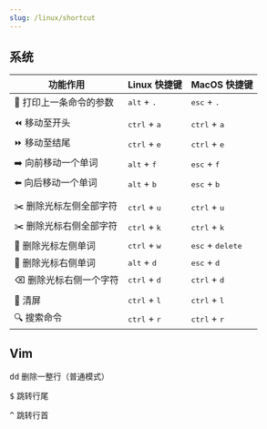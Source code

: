 ```yaml
---
slug: /linux/shortcut
---
```


## 系统


| 功能作用               | Linux 快捷键                   | MacOS 快捷键                       |
| ---------------------- | ------------------------------ | ---------------------------------- |
| 🔁 打印上一条命令的参数 | <kbd>alt</kbd> + <kbd>.</kbd>  | <kbd>esc</kbd> + <kbd>.</kbd>      |
|                        |                                |                                    |
| ⏪ 移动至开头           | <kbd>ctrl</kbd> + <kbd>a</kbd> | <kbd>ctrl</kbd> + <kbd>a</kbd>     |
| ⏩ 移动至结尾           | <kbd>ctrl</kbd> + <kbd>e</kbd> | <kbd>ctrl</kbd> + <kbd>e</kbd>     |
| ➡️ 向前移动一个单词     | <kbd>alt</kbd> + <kbd>f</kbd>  | <kbd>esc</kbd> + <kbd>f</kbd>      |
| ⬅️ 向后移动一个单词     | <kbd>alt</kbd> + <kbd>b</kbd>  | <kbd>esc</kbd> + <kbd>b</kbd>      |
|                        |                                |                                    |
| ✂️ 删除光标左侧全部字符 | <kbd>ctrl</kbd> + <kbd>u</kbd> | <kbd>ctrl</kbd> + <kbd>u</kbd>     |
| ✂️ 删除光标右侧全部字符 | <kbd>ctrl</kbd> + <kbd>k</kbd> | <kbd>ctrl</kbd> + <kbd>k</kbd>     |
| 🚫 删除光标左侧单词     | <kbd>ctrl</kbd> + <kbd>w</kbd> | <kbd>esc</kbd> + <kbd>delete</kbd> |
| 🚫 删除光标右侧单词     | <kbd>alt</kbd> + <kbd>d</kbd>  | <kbd>esc</kbd> + <kbd>d</kbd>      |
| ⌫ 删除光标右侧一个字符 | <kbd>ctrl</kbd> + <kbd>d</kbd> | <kbd>ctrl</kbd> + <kbd>d</kbd>     |
|                        |                                |                                    |
| 🧹 清屏                 | <kbd>ctrl</kbd> + <kbd>l</kbd> | <kbd>ctrl</kbd> + <kbd>l</kbd>     |
| 🔍 搜索命令             | <kbd>ctrl</kbd> + <kbd>r</kbd> | <kbd>ctrl</kbd> + <kbd>r</kbd>     |



## Vim

<kbd>d</kbd><kbd>d</kbd> 删除一整行（普通模式）

<kbd>$</kbd> 跳转行尾

<kbd>^</kbd> 跳转行首













